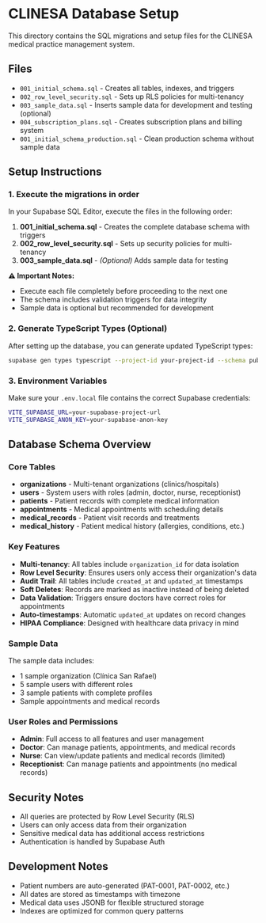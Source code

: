 # CLINESA Database Setup

This directory contains the SQL migrations and setup files for the CLINESA medical practice management system.

## Files

- `001_initial_schema.sql` - Creates all tables, indexes, and triggers
- `002_row_level_security.sql` - Sets up RLS policies for multi-tenancy
- `003_sample_data.sql` - Inserts sample data for development and testing (optional)
- `004_subscription_plans.sql` - Creates subscription plans and billing system
- `001_initial_schema_production.sql` - Clean production schema without sample data

## Setup Instructions

### 1. Execute the migrations in order

In your Supabase SQL Editor, execute the files in the following order:

1. **001_initial_schema.sql** - Creates the complete database schema with triggers
2. **002_row_level_security.sql** - Sets up security policies for multi-tenancy
3. **003_sample_data.sql** - *(Optional)* Adds sample data for testing

**⚠️ Important Notes:**
- Execute each file completely before proceeding to the next one
- The schema includes validation triggers for data integrity
- Sample data is optional but recommended for development

### 2. Generate TypeScript Types (Optional)

After setting up the database, you can generate updated TypeScript types:

```bash
supabase gen types typescript --project-id your-project-id --schema public > src/types/database.types.ts
```

### 3. Environment Variables

Make sure your `.env.local` file contains the correct Supabase credentials:

```bash
VITE_SUPABASE_URL=your-supabase-project-url
VITE_SUPABASE_ANON_KEY=your-supabase-anon-key
```

## Database Schema Overview

### Core Tables

- **organizations** - Multi-tenant organizations (clinics/hospitals)
- **users** - System users with roles (admin, doctor, nurse, receptionist)
- **patients** - Patient records with complete medical information
- **appointments** - Medical appointments with scheduling details
- **medical_records** - Patient visit records and treatments
- **medical_history** - Patient medical history (allergies, conditions, etc.)

### Key Features

- **Multi-tenancy**: All tables include `organization_id` for data isolation
- **Row Level Security**: Ensures users only access their organization's data
- **Audit Trail**: All tables include `created_at` and `updated_at` timestamps
- **Soft Deletes**: Records are marked as inactive instead of being deleted
- **Data Validation**: Triggers ensure doctors have correct roles for appointments
- **Auto-timestamps**: Automatic `updated_at` updates on record changes
- **HIPAA Compliance**: Designed with healthcare data privacy in mind

### Sample Data

The sample data includes:
- 1 sample organization (Clínica San Rafael)
- 5 sample users with different roles
- 3 sample patients with complete profiles
- Sample appointments and medical records

### User Roles and Permissions

- **Admin**: Full access to all features and user management
- **Doctor**: Can manage patients, appointments, and medical records
- **Nurse**: Can view/update patients and medical records (limited)
- **Receptionist**: Can manage patients and appointments (no medical records)

## Security Notes

- All queries are protected by Row Level Security (RLS)
- Users can only access data from their organization
- Sensitive medical data has additional access restrictions
- Authentication is handled by Supabase Auth

## Development Notes

- Patient numbers are auto-generated (PAT-0001, PAT-0002, etc.)
- All dates are stored as timestamps with timezone
- Medical data uses JSONB for flexible structured storage
- Indexes are optimized for common query patterns